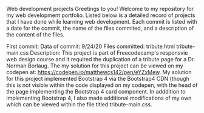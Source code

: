 Web development projects
Greetings to you! Welcome to my repository for my web development portfolio. Listed below is a detailed record of projects that I have done while learning web development. Each commit is listed with a date for the commit, the name of the files commited, and a description of the content of the files. 

First commit:
  Data of commit:
    9/24/20
  Files committed:
    tribute.html
    tribute-main.css
  Description:
    This project is part of Freecodecamp's responsvie web design course and it required the duplication of a tribute page for a Dr. Norman Borlaug. The my solution for this project can be viewed on my codepen at: https://codepen.io/matthewcs142/pen/eYZxMew. My solution for this project implemented Bootstrap 4 via the Bootstrap4 CDN (though this is not visible within the code displayed on my codepen, with the head of the page implementing the Bootstrap 4 card component. In adddition to implementing Bootstrap 4, I also made additional modifications of my own which can be viewed within the file titled tribute-main.css.
     
 


















